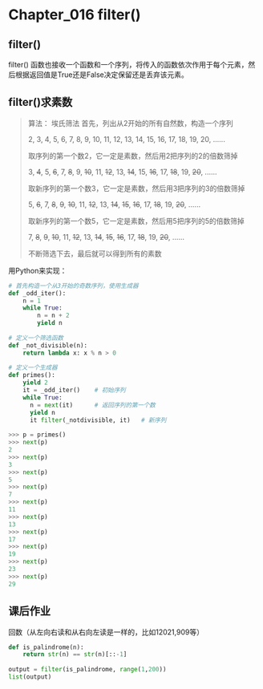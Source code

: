 # Chapter_016 filter()

## filter()

filter() 函数也接收一个函数和一个序列，将传入的函数依次作用于每个元素，然后根据返回值是True还是False决定保留还是丢弃该元素。

## filter()求素数

> 算法： 埃氏筛法
> 首先，列出从2开始的所有自然数，构造一个序列
>
> 2, 3, 4, 5, 6, 7, 8, 9, 10, 11, 12, 13, 14, 15, 16, 17, 18, 19, 20, ......
> 
> 取序列的第一个数2，它一定是素数，然后用2把序列的2的倍数筛掉
> 
> 3, ~~4~~, 5, ~~6~~, 7, ~~8~~, 9, ~~10~~, 11, ~~12~~, 13, ~~14~~, 15, ~~16~~, 17, ~~18~~, 19, ~~20~~, ......
> 
> 取新序列的第一个数3，它一定是素数，然后用3把序列的3的倍数筛掉
> 
> 5, ~~6~~, 7, ~~8~~, ~~9~~, ~~10~~, 11, ~~12~~, 13, ~~14~~, ~~15~~, ~~16~~, 17, ~~18~~, 19, ~~20~~, ......
>
> 取新序列的第一个数5，它一定是素数，然后用5把序列的5的倍数筛掉
> 
> 7, ~~8~~, ~~9~~, ~~10~~, 11, ~~12~~, 13, ~~14~~, ~~15~~, ~~16~~, 17, ~~18~~, 19, ~~20~~, ......
> 
> 不断筛选下去，最后就可以得到所有的素数

用Python来实现：
```python
# 首先构造一个从3开始的奇数序列，使用生成器
def _odd_iter():
    n = 1
    while True:
        n = n + 2
        yield n
        
# 定义一个筛选函数
def _not_divisible(n):
    return lambda x: x % n > 0
    
# 定义一个生成器
def primes():
    yield 2
    it = _odd_iter()    # 初始序列
    while True:
      n = next(it)      # 返回序列的第一个数
      yield n
      it filter(_notdivisible, it)   # 新序列
      
>>> p = primes()
>>> next(p)
2
>>> next(p)
3
>>> next(p)
5
>>> next(p)
7
>>> next(p)
11
>>> next(p)
13
>>> next(p)
17
>>> next(p)
19
>>> next(p)
23
>>> next(p)
29
```


## 课后作业
回数（从左向右读和从右向左读是一样的，比如12021,909等）
```python
def is_palindrome(n):
    return str(n) == str(n)[::-1]
    
output = filter(is_palindrome, range(1,200))
list(output)
```
